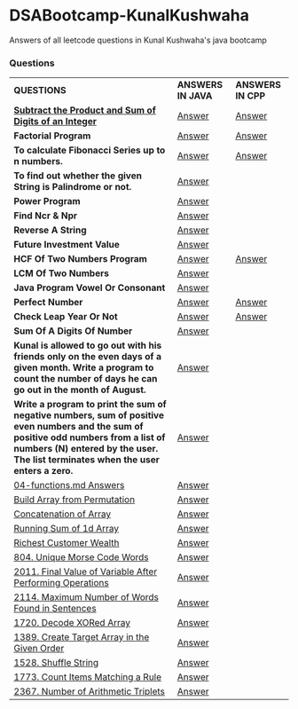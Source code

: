# DSABootcamp-KunalKushwaha
Answers of all leetcode questions in Kunal Kushwaha's java bootcamp

### Questions
|            |            |           |
| ---------- | ---------- | --------- |
| **QUESTIONS** | **ANSWERS IN JAVA** | **ANSWERS IN CPP** |
| [**Subtract the Product and Sum of Digits of an Integer**](https://leetcode.com/problems/subtract-the-product-and-sum-of-digits-of-an-integer/) | [Answer](Answers/answer0.java) | [Answer](Answers_cpp/sub_pro_sum.cpp) |
| **Factorial Program** | [Answer](Answers/answer1.java) | [Answer](Answers_cpp/factorial.cpp) |
|**To calculate Fibonacci Series up to n numbers.** | [Answer](Answers/answer2.java) | [Answer](Answers_cpp/fibonacci.cpp) |
|**To find out whether the given String is Palindrome or not.** | [Answer](Answers/answer3.java) |
|**Power Program** | [Answer](Answers/answer4.java) |
|**Find Ncr & Npr** | [Answer](Answers/answer5.java) |
|**Reverse A String** | [Answer](Answers/answer6.java) |
|**Future Investment Value** | [Answer](Answers/answer7.java) |
|**HCF Of Two Numbers Program** | [Answer](Answers/answer8-15.java) | [Answer](Answers_cpp/hcf.cpp) |
|**LCM Of Two Numbers** | [Answer](Answers/answer8-15.java) |
|**Java Program Vowel Or Consonant** | [Answer](Answers/answer8-15.java) |
|**Perfect Number** | [Answer](Answers/answer8-15.java) | [Answer](Answers_cpp/perfect_number.cpp) |
|**Check Leap Year Or Not** | [Answer](Answers/answer8-15.java) | [Answer](Answers_cpp/leap_year.cpp) |
|**Sum Of A Digits Of Number** | [Answer](Answers/answer8-15.java) |
|**Kunal is allowed to go out with his friends only on the even days of a given month. Write a program to count the number of days he can go out in the month of August.** | [Answer](Answers/answer8-15.java) |
|**Write a program to print the sum of negative numbers, sum of positive even numbers and the sum of positive odd numbers from a list of numbers (N) entered by the user. The list terminates when the user enters a zero.** | [Answer](Answers/answer8-15.java) |
|[04-functions.md Answers](https://github.com/kunal-kushwaha/DSA-Bootcamp-Java/blob/main/assignments/04-functions.md) | [Answer](Answers/answers-functions.java) |
|[Build Array from Permutation](https://leetcode.com/problems/build-array-from-permutation/) | [Answer](Answers/buildArray_leetcode.java) |
|[Concatenation of Array](https://leetcode.com/problems/concatenation-of-array/) | [Answer](Answers/arrayCon_leetcode.java) |
|[Running Sum of 1d Array](https://leetcode.com/problems/running-sum-of-1d-array/) | [Answer](Answers/sum_of_1D_array.java) |
|[Richest Customer Wealth](https://leetcode.com/problems/richest-customer-wealth/) | [Answer](Answers/rich.java)|
|[804. Unique Morse Code Words](https://leetcode.com/problems/unique-morse-code-words/) | [Answer](Answers/morse_code.java) |
|[2011. Final Value of Variable After Performing Operations](https://leetcode.com/problems/final-value-of-variable-after-performing-operations/) | [Answer](Answers/op.java) |
|[2114. Maximum Number of Words Found in Sentences](https://leetcode.com/problems/maximum-number-of-words-found-in-sentences/) |[Answer](Answers/MaxWords.java) |
|[1720. Decode XORed Array](https://leetcode.com/problems/decode-xored-array/) | [Answer](Answers/decodeXOR.java) |
|[1389. Create Target Array in the Given Order](https://leetcode.com/problems/create-target-array-in-the-given-order/) | [Answer](Answers/TargetOrder.java) |
|[1528. Shuffle String](https://leetcode.com/problems/shuffle-string/) | [Answer](Answers/ShuffleString.java)
|[1773. Count Items Matching a Rule](https://leetcode.com/problems/count-items-matching-a-rule/) |[Answer](Answers/rule.java) |
|[2367. Number of Arithmetic Triplets](https://leetcode.com/problems/number-of-arithmetic-triplets/) |[Answer](Answers/triplets.java) |
